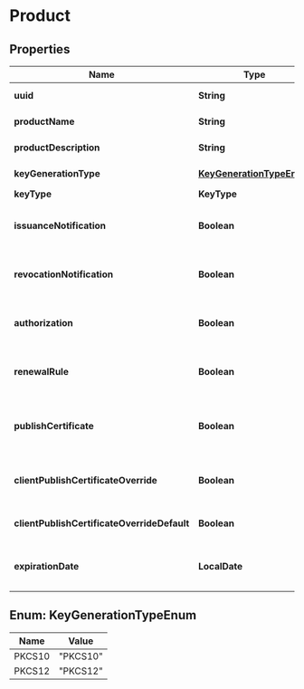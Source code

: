 

# Product


## Properties

| Name | Type | Description | Notes |
|------------ | ------------- | ------------- | -------------|
|**uuid** | **String** | Product UUID reference |  [readonly] |
|**productName** | **String** | Certificate product name |  [optional] [readonly] |
|**productDescription** | **String** | Product additional description |  [optional] [readonly] |
|**keyGenerationType** | [**KeyGenerationTypeEnum**](#KeyGenerationTypeEnum) | Key generation protocol |  [readonly] |
|**keyType** | **KeyType** |  |  |
|**issuanceNotification** | **Boolean** | Indicate if the certificate sends a notification on issuance |  [readonly] |
|**revocationNotification** | **Boolean** | Indicate if the certificate sends a notification on revocation |  [readonly] |
|**authorization** | **Boolean** | Indicate if the certificate requires an authorization on issuance/revocation |  [readonly] |
|**renewalRule** | **Boolean** | Indicate if the certificate sends a notification for renewal |  [readonly] |
|**publishCertificate** | **Boolean** | Indicate if the certificate is published to the public LDAP after issuance |  [readonly] |
|**clientPublishCertificateOverride** | **Boolean** | Indicate if the certificate publication can be overridden |  [readonly] |
|**clientPublishCertificateOverrideDefault** | **Boolean** | Indicate the default value if publication override is enabled |  [readonly] |
|**expirationDate** | **LocalDate** | Indicate if the certificate product has an expiration date |  [optional] [readonly] |



## Enum: KeyGenerationTypeEnum

| Name | Value |
|---- | -----|
| PKCS10 | &quot;PKCS10&quot; |
| PKCS12 | &quot;PKCS12&quot; |



